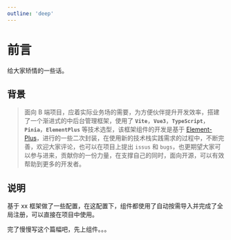 ```yaml
---
outline: 'deep'
---
```


# 前言

给大家矫情的一些话。

## 背景

> 面向 B 端项目，应着实际业务场的需要，为方便伙伴提升开发效率，搭建了一个渐进式的中后台管理框架，使用了 **`Vite`**，**`Vue3`**，**`TypeScript`**，**`Pinia`**，**`ElementPlus`** 等技术选型，该框架组件的开发是基于 [Element-Plus](https://element-plus.gitee.io/zh-CN/)，进行的一些二次封装，在使用新的技术栈实践需求的过程中，不断完善，欢迎大家评论，也可以在项目上提出 `issus` 和 `bugs`，也更期望大家可以参与进来，贡献你的一份力量，在支撑自己的同时，面向开源，可以有效帮助到更多的开发者。

## 说明

基于 xx 框架做了一些配置，在这配置下，组件都使用了自动按需导入并完成了全局注册，可以直接在项目中使用。

完了慢慢写这个篇幅吧，先上组件。。。
